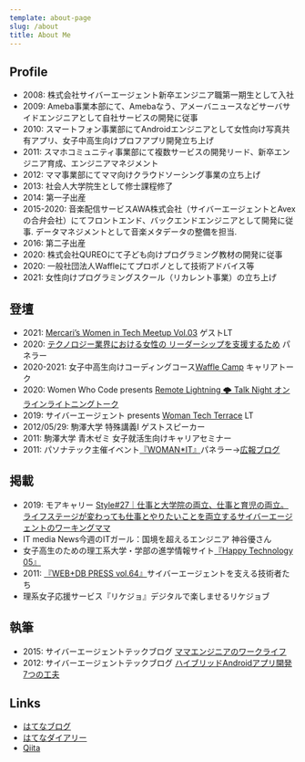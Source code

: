 ```yaml
---
template: about-page
slug: /about
title: About Me
---
```

## Profile

* 2008: 株式会社サイバーエージェント新卒エンジニア職第一期生として入社
* 2009: Ameba事業本部にて、Amebaなう、アメーバニュースなどサーバサイドエンジニアとして自社サービスの開発に従事
* 2010: スマートフォン事業部にてAndroidエンジニアとして女性向け写真共有アプリ、女子中高生向けプロフアプリ開発立ち上げ
* 2011: スマホコミュニティ事業部にて複数サービスの開発リード、新卒エンジニア育成、エンジニアマネジメント
* 2012: ママ事業部にてママ向けクラウドソーシング事業の立ち上げ
* 2013: 社会人大学院生として修士課程修了
* 2014: 第一子出産
* 2015-2020: 音楽配信サービスAWA株式会社（サイバーエージェントとAvexの合弁会社）にてフロントエンド、バックエンドエンジニアとして開発に従事. データマネジメントとして音楽メタデータの整備を担当.
* 2016: 第二子出産
* 2020: 株式会社QUREOにて子ども向けプログラミング教材の開発に従事
* 2020: 一般社団法人Waffleにてプロボノとして技術アドバイス等
* 2021: 女性向けプログラミングスクール（リカレント事業）の立ち上げ

## 登壇

* 2021: [Mercari’s Women in Tech Meetup Vol.03](https://connpass.com/event/201048/) ゲストLT
* 2020: [テクノロジー業界における女性の リーダーシップを支援するため](https://www.wahlandcase.com/jp/webinar/women-leaders-in-the-technology-industry)[](https://www.wahlandcase.com/jp/webinar/women-leaders-in-the-technology-industry) パネラー
* 2020-2021: 女子中高生向けコーディングコース[Waffle Camp](https://www.camp.waffle-waffle.org/) キャリアトーク
* 2020: Women Who Code presents [Remote Lightning 🌩 Talk Night オンラインライトニングトーク](https://www.meetup.com/Women-Who-Code-Tokyo/events/271072884/)
* 2019: サイバーエージェント presents [Woman Tech Terrace](https://wtt.cyberagent.group/) LT
* 2012/05/29: 駒澤大学 特殊講義Ⅰ ゲストスピーカー
* 2011: 駒澤大学 青木ゼミ 女子就活生向けキャリアセミナー
* 2011: パソナテック主催イベント[『WOMAN*IT』](http://www.pasonatech.co.jp/woman_it/event_report.jsp)パネラー→[広報ブログ](http://ameblo.jp/cair/entry-10907821776.html)

## 掲載

* 2019: モアキャリー [Style#27｜仕事と大学院の両立、仕事と育児の両立。ライフステージが変わっても仕事とやりたいことを両立するサイバーエージェントのワーキングママ](https://www.morecareee.jp/trend/style027/)
* IT media News[](http://news.itmedia.co.jp/20130416/003760)今週のITガール：国境を超えるエンジニア 神谷優さん
* 女子高生のための理工系大学・学部の進学情報サイト[『Happy Technology 05』](http://hapiteku.com/)
* 2011: [『WEB+DB PRESS vol.64』](http://gihyo.jp/dev/serial/01/cyberagent/0017)サイバーエージェントを支える技術者たち
* 理系女子応援サービス[](http://www.rikejo.jp/)『リケジョ』デジタルで楽しませるリケジョブ

## 執筆

* 2015: サイバーエージェントテックブログ [ママエンジニアのワークライフ](https://ameblo.jp/principia-ca/entry-12071778409.html)
* 2012: サイバーエージェントテックブログ [ハイブリッドAndroidアプリ開発7つの工夫](https://ameblo.jp/principia-ca/entry-11177133323.html)

## Links

* [はてなブログ](https://fuzzy31u.hatenablog.com/)
* [はてなダイアリー](https://fuzzy31u.hatenadiary.org/)
* [Qiita](https://qiita.com/fuzzy31u)